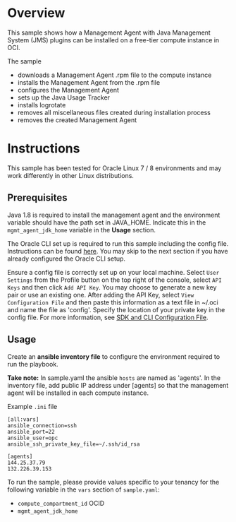 # Overview

This sample shows how a Management Agent with Java Management System (JMS) plugins can be installed on a free-tier compute instance in OCI. 

The sample
- downloads a Management Agent .rpm file to the compute instance
- installs the Management Agent from the .rpm file
- configures the Management Agent
- sets up the Java Usage Tracker
- installs logrotate
- removes all miscellaneous files created during installation process
- removes the created Management Agent

# Instructions

This sample has been tested for Oracle Linux 7 / 8 environments and may work differently in other Linux distributions. 

## Prerequisites
Java 1.8 is required to install the management agent and the environment variable should have the path set in JAVA_HOME. Indicate this in the `mgmt_agent_jdk_home` variable in the **Usage** section. 

The Oracle CLI set up is required to run this sample including the config file. Instructions can be found [here](https://docs.oracle.com/en-us/iaas/Content/API/SDKDocs/cliinstall.htm). You may skip to the next section if you have already configured the Oracle CLI setup.

Ensure a config file is correctly set up on your local machine. Select `User Settings` from the Profile button on the top right of the console, select `API Keys` and then click `Add API Key`. You may choose to generate a new key pair or use an existing one. After adding the API Key, select `View Configuration File` and then paste this information as a text file in ~/.oci and name the file as 'config'. Specify the location of your private key in the config file. For more information, see [SDK and CLI Configuration File](https://docs.oracle.com/en-us/iaas/Content/API/Concepts/sdkconfig.htm).

## Usage
Create an **ansible inventory file** to configure the environment required to run the playbook. 

**Take note:** In sample.yaml the ansible `hosts` are named as 'agents'. In the inventory file, add public IP address under [agents] so that the management agent will be installed in each compute instance. 

Example `.ini` file

```
[all:vars]
ansible_connection=ssh
ansible_port=22
ansible_user=opc
ansible_ssh_private_key_file=~/.ssh/id_rsa

[agents]
144.25.37.79
132.226.39.153
```

To run the sample, please provide values specific to your tenancy for the following variable in the `vars` section of `sample.yaml`:

- `compute_compartment_id` OCID
- `mgmt_agent_jdk_home`